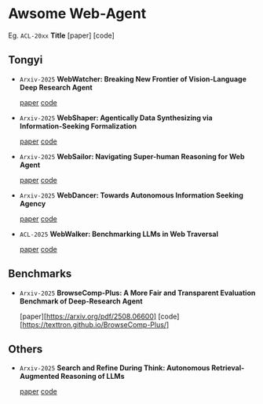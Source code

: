 # Awsome Web-Agent

Eg. `ACL-20xx` **Title** [paper] [code]

## Tongyi

- `Arxiv-2025` **WebWatcher: Breaking New Frontier of Vision-Language Deep Research Agent**

  [paper](https://arxiv.org/pdf/2508.05748) [code](https://github.com/Alibaba-NLP/WebAgent) 

- `Arxiv-2025` **WebShaper: Agentically Data Synthesizing via Information-Seeking Formalization**

  [paper](https://arxiv.org/pdf/2507.15061) [code](https://github.com/Alibaba-NLP/WebAgent) 

- `Arxiv-2025` **WebSailor: Navigating Super-human Reasoning for Web Agent**    

  [paper](https://arxiv.org/pdf/2507.02592) [code](https://github.com/Alibaba-NLP/WebAgent) 

- `Arxiv-2025` **WebDancer: Towards Autonomous Information Seeking Agency**   

  [paper](https://arxiv.org/pdf/2505.22648) [code](https://github.com/Alibaba-NLP/WebAgent) 

- `ACL-2025` **WebWalker: Benchmarking LLMs in Web Traversal**

  [paper](https://arxiv.org/pdf/2501.07572) [code](https://github.com/Alibaba-NLP/WebAgent) 



## Benchmarks

- `Arxiv-2025` **BrowseComp-Plus: A More Fair and Transparent Evaluation Benchmark of Deep-Research Agent** 

  [paper][https://arxiv.org/pdf/2508.06600] [code][https://texttron.github.io/BrowseComp-Plus/]



## Others

- `Arxiv-2025` **Search and Refine During Think: Autonomous Retrieval-Augmented Reasoning of LLMs**

  [paper](https://arxiv.org/pdf/2505.11277) [code](https://github.com/syr-cn/AutoRefine) 

